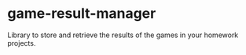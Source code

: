 game-result-manager
===================

Library to store and retrieve the results of the games in your homework projects. 
